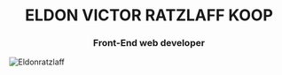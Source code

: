 <h1 align="center"><b>ELDON VICTOR RATZLAFF KOOP </b></h1>

<h3 align="center">Front-End web developer</h3>


<p><img align="left" src="https://github-readme-stats.vercel.app/api/top-langs?username=Eldonratzlaff&show_icons=true&locale=en&layout=compact" alt="Eldonratzlaff" /></p>


<!--
**Eldonratzlaff/Eldonratzlaff** is a ✨ _special_ ✨ repository because its `README.md` (this file) appears on your GitHub profile.

Here are some ideas to get you started:

- 🔭 I’m currently working on ...
- 🌱 I’m currently learning ...
- 👯 I’m looking to collaborate on ...
- 🤔 I’m looking for help with ...
- 💬 Ask me about ...
- 📫 How to reach me: ...
- 😄 Pronouns: ...
- ⚡ Fun fact: ...
-->
